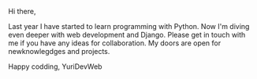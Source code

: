 Hi there,

Last year I have started to learn programming with Python. Now I'm diving even deeper with web development and Django.
Please get in touch with me if you have any ideas for collaboration. My doors are open for newknowlegdges and projects.

Happy codding,
YuriDevWeb
